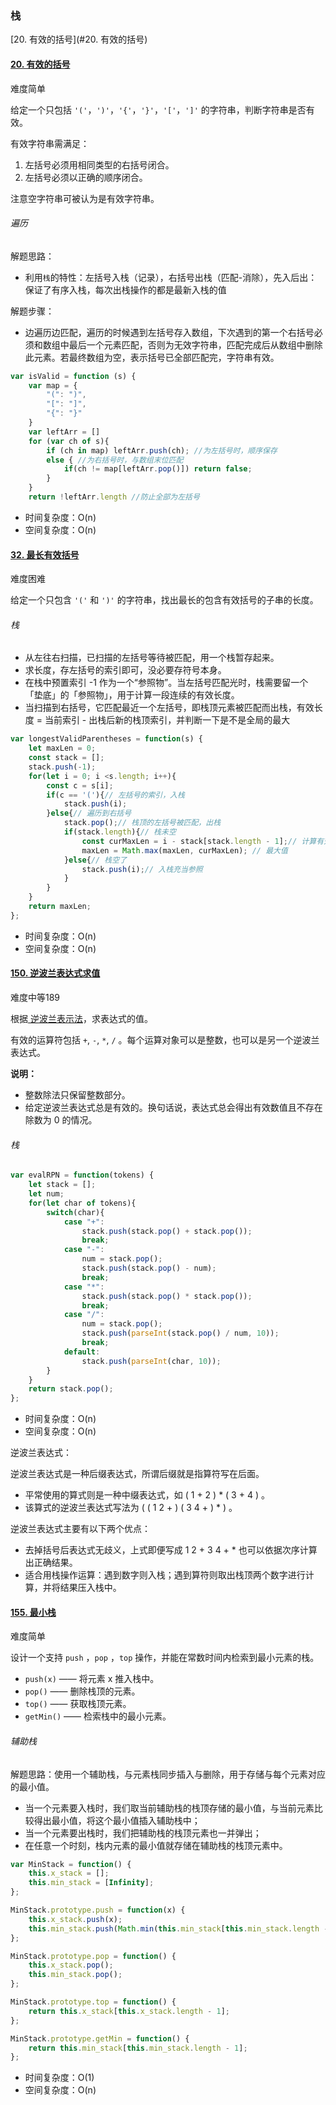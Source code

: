 ### 栈

[20. 有效的括号](#20. 有效的括号)

#### [20. 有效的括号](https://leetcode-cn.com/problems/valid-parentheses/)

难度简单

给定一个只包括 `'('`，`')'`，`'{'`，`'}'`，`'['`，`']'` 的字符串，判断字符串是否有效。

有效字符串需满足：

1. 左括号必须用相同类型的右括号闭合。
2. 左括号必须以正确的顺序闭合。

注意空字符串可被认为是有效字符串。

###### 遍历

解题思路：

- 利用`栈`的特性：左括号入栈（记录），右括号出栈（匹配-消除），先入后出：保证了有序入栈，每次出栈操作的都是最新入栈的值

解题步骤：

- 边遍历边匹配，遍历的时候遇到左括号存入数组，下次遇到的第一个右括号必须和数组中最后一个元素匹配，否则为无效字符串，匹配完成后从数组中删除此元素。若最终数组为空，表示括号已全部匹配完，字符串有效。

```js
var isValid = function (s) {
    var map = {
        "(": ")",
        "[": "]",
        "{": "}"
    }
    var leftArr = []
    for (var ch of s){
        if (ch in map) leftArr.push(ch); //为左括号时，顺序保存
        else { //为右括号时，与数组末位匹配
            if(ch != map[leftArr.pop()]) return false;
        }
    }
    return !leftArr.length //防止全部为左括号
```

- 时间复杂度：O(n)
- 空间复杂度：O(n)

#### [32. 最长有效括号](https://leetcode-cn.com/problems/longest-valid-parentheses/)

难度困难

给定一个只包含 `'('` 和 `')'` 的字符串，找出最长的包含有效括号的子串的长度。

###### 栈

- 从左往右扫描，已扫描的左括号等待被匹配，用一个栈暂存起来。
- 求长度，存左括号的索引即可，没必要存符号本身。
- 在栈中预置索引 -1 作为一个“参照物”。当左括号匹配光时，栈需要留一个「垫底」的「参照物」，用于计算一段连续的有效长度。
- 当扫描到右括号，它匹配最近一个左括号，即栈顶元素被匹配而出栈，有效长度 = 当前索引 - 出栈后新的栈顶索引，并判断一下是不是全局的最大

```js
var longestValidParentheses = function(s) {
    let maxLen = 0;
    const stack = [];
    stack.push(-1);
    for(let i = 0; i <s.length; i++){
        const c = s[i];
        if(c == '('){// 左括号的索引，入栈
            stack.push(i);
        }else{// 遍历到右括号
            stack.pop();// 栈顶的左括号被匹配，出栈
            if(stack.length){// 栈未空
                const curMaxLen = i - stack[stack.length - 1];// 计算有效连续长度
                maxLen = Math.max(maxLen, curMaxLen); // 最大值
            }else{// 栈空了
                stack.push(i);// 入栈充当参照
            }
        }
    }
    return maxLen;
};
```

- 时间复杂度：O(n)
- 空间复杂度：O(n)

#### [150. 逆波兰表达式求值](https://leetcode-cn.com/problems/evaluate-reverse-polish-notation/)

难度中等189

根据[ 逆波兰表示法](https://baike.baidu.com/item/逆波兰式/128437)，求表达式的值。

有效的运算符包括 `+`, `-`, `*`, `/` 。每个运算对象可以是整数，也可以是另一个逆波兰表达式。

**说明：**

- 整数除法只保留整数部分。
- 给定逆波兰表达式总是有效的。换句话说，表达式总会得出有效数值且不存在除数为 0 的情况。

###### 栈

```js
var evalRPN = function(tokens) {
    let stack = [];
    let num;
    for(let char of tokens){
        switch(char){
            case "+":
                stack.push(stack.pop() + stack.pop());
                break;
            case "-":
                num = stack.pop();
                stack.push(stack.pop() - num);
                break;
            case "*":
                stack.push(stack.pop() * stack.pop());
                break;
            case "/":
                num = stack.pop();
                stack.push(parseInt(stack.pop() / num, 10));
                break;
            default:
                stack.push(parseInt(char, 10));
        }
    }
    return stack.pop();
};
```

- 时间复杂度：O(n)
- 空间复杂度：O(n)

逆波兰表达式：

逆波兰表达式是一种后缀表达式，所谓后缀就是指算符写在后面。

- 平常使用的算式则是一种中缀表达式，如 ( 1 + 2 ) * ( 3 + 4 ) 。
- 该算式的逆波兰表达式写法为 ( ( 1 2 + ) ( 3 4 + ) * ) 。

逆波兰表达式主要有以下两个优点：

- 去掉括号后表达式无歧义，上式即便写成 1 2 + 3 4 + * 也可以依据次序计算出正确结果。
- 适合用栈操作运算：遇到数字则入栈；遇到算符则取出栈顶两个数字进行计算，并将结果压入栈中。

#### [155. 最小栈](https://leetcode-cn.com/problems/min-stack/)

难度简单

设计一个支持 `push` ，`pop` ，`top` 操作，并能在常数时间内检索到最小元素的栈。

- `push(x)` —— 将元素 x 推入栈中。
- `pop()` —— 删除栈顶的元素。
- `top()` —— 获取栈顶元素。
- `getMin()` —— 检索栈中的最小元素。

###### 辅助栈

解题思路：使用一个辅助栈，与元素栈同步插入与删除，用于存储与每个元素对应的最小值。

- 当一个元素要入栈时，我们取当前辅助栈的栈顶存储的最小值，与当前元素比较得出最小值，将这个最小值插入辅助栈中；
- 当一个元素要出栈时，我们把辅助栈的栈顶元素也一并弹出；
- 在任意一个时刻，栈内元素的最小值就存储在辅助栈的栈顶元素中。

```js
var MinStack = function() {
    this.x_stack = [];
    this.min_stack = [Infinity];
};

MinStack.prototype.push = function(x) {
    this.x_stack.push(x);
    this.min_stack.push(Math.min(this.min_stack[this.min_stack.length - 1], x));
};

MinStack.prototype.pop = function() {
    this.x_stack.pop();
    this.min_stack.pop();
};

MinStack.prototype.top = function() {
    return this.x_stack[this.x_stack.length - 1];
};

MinStack.prototype.getMin = function() {
    return this.min_stack[this.min_stack.length - 1];
};
```

- 时间复杂度：O(1)
- 空间复杂度：O(n)

 